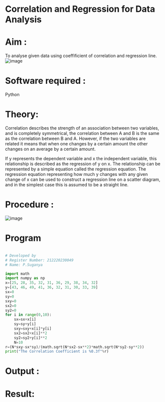 # Correlation and Regression for Data Analysis
# Aim : 

To analyse given data using  coeffificient of correlation and regression line.
![image](https://user-images.githubusercontent.com/104613195/168224136-d6b64e64-7d3d-4775-9337-c8f96fe41f2d.png)


# Software required :  

Python

# Theory:

Correlation describes the strength of an association between two variables, and is completely symmetrical, the correlation between A and B is the same as the correlation between B and A. However, if the two variables are related it means that when one changes by a certain amount the other changes on an average by a certain amount.  

If y represents the dependent variable and x the independent variable, this relationship is described as the regression of y on x. The relationship can be represented by a simple equation called the regression equation. The regression equation representing how much y changes with any given change of x can be used to construct a regression line on a scatter diagram, and in the simplest case this is assumed to be a straight line.

# Procedure :

![image](https://user-images.githubusercontent.com/104613195/168225866-ac8f6610-bdc3-4ac2-a24e-2b24ba08e189.png)

# Program

```python

# Developed by
# Register Number: 212220230049
# Name: P.Suganya

import math
import numpy as np
x=[25, 28, 35, 32, 31, 36, 29, 38, 34, 32]
y=[43, 46, 49, 41, 36, 32, 31, 30, 33, 39]
sx=0
sy=0
sxy=0
sx2=0
sy2=0
for i in range(0,10):
    sx=sx+x[i]
    sy=sy+y[i]
    sxy=sxy+x[i]*y[i]
    sx2=sx2+x[i]**2
    sy2=sy2+y[i]**2
    N=10
r=(N*sxy-sx*sy)/(math.sqrt(N*sx2-sx**2)*math.sqrt(N*sy2-sy**2))
print("The Correlation Coefficient is %0.3f"%r)

```
# Output : 


# Result:
